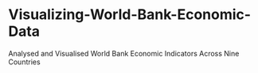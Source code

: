 # Visualizing-World-Bank-Economic-Data
Analysed and Visualised World Bank Economic Indicators Across Nine Countries
